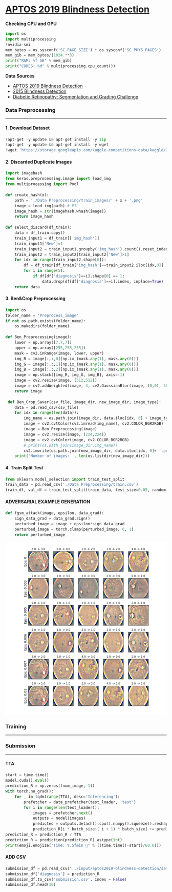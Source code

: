 # [APTOS 2019 Blindness Detection](https://www.kaggle.com/c/aptos2019-blindness-detection)
**Checking CPU and GPU**
```PYTHON
import os
import multiprocessing
!nvidia-smi
mem_bytes = os.sysconf('SC_PAGE_SIZE') * os.sysconf('SC_PHYS_PAGES')
mem_gib = mem_bytes/(1024.**3)  
print("RAM: %f GB" % mem_gib)
print("CORES: %d" % multiprocessing.cpu_count())
```
**Data Sources**
* [APTOS 2019 Blindness Detection](https://www.kaggle.com/c/aptos2019-blindness-detection/data)
* [2015 Blindness Detection](https://www.kaggle.com/tanlikesmath/diabetic-retinopathy-resized)
* [Diabetic Retinopathy: Segmentation and Grading Challenge](https://ieee-dataport.org/open-access/indian-diabetic-retinopathy-image-dataset-idrid)

### Data Preprocessing
---
#### 1. Download Dataset
```PYTHON
!apt-get -y update && apt-get install -y zip
!apt-get -y update && apt-get install -y wget
!wget 'https://storage.googleapis.com/kaggle-competitions-data/kaggle/14774/536888/all.zip?GoogleAccessId=web-data@kaggle-161607.iam.gserviceaccount.com&Expires=1565001228&Signature=ecTeTu%2F9gIQKcEJePgTnnI5G5hoesl3zOgN%2BV3cILfJxnlsZgjp5f2CK1yMG2vZi2VrVxRAbEXiOE903Uw10B1bxpHs%2Bjesu4R8VaXYjYleB1wAQcLWpnUx2Kvki9G6R6C9nOxH178%2FTHz4Hbl%2FpxolKWgRCoNECc%2BXvFTSTAAL5TxHleJIekIecROR7Rid2N1KXG%2FrGrTcKOhgakdmb2gilJpxMSSa1beUrDEJ3E6aHv8X3gFtsxsdTm8hI087U0kuhl9oNiHhNCxtTcl%2BPUGj9POUkOe%2FqCiZo95IEouXC%2FR57kLWtrpQ9846Y144vCquC8pEi%2BX0GGwwqL1sQ5g%3D%3D&response-content-disposition=attachment%3B+filename%3Daptos2019-blindness-detection.zip' --no-check-certificate -O aptos2019-blindness-detection.zip
```
#### 2. Discarded  Duplicate Images  
```PYTHON
import imagehash
from keras.preprocessing.image import load_img
from multiprocessing import Pool

def create_hash(x):
    path = './Data Preprocessing/train_images/' + x + '.png'
    image = load_img(path) # PIL
    image_hash = str(imagehash.whash(image))
    return image_hash

def select_discard(df_train):
    data = df_train.copy()
    train_input1 = df_train[['img_hash']]
    train_input1['New']=1
    train_input2 = train_input1.groupby('img_hash').count().reset_index()
    train_input2 = train_input2[train_input2['New']>1]
    for idx in range(train_input2.shape[0]):
        df = df_train[df_train['img_hash']==train_input2.iloc[idx,0]]
        for i in range(5):
            if df[df['diagnosis']==i].shape[0] == 1:
                data.drop(df[df['diagnosis']==i].index, inplace=True)
    return data
```
#### 3. Ben&Crop Preprocessing
```python
import os
folder_name = 'Preprocess_image'
if not os.path.exists(folder_name):
    os.makedirs(folder_name)

def Ben_Preprocessing(image):
    lower = np.array([7,7,7]) 
    upper = np.array([255,255,255])
    mask = cv2.inRange(image, lower, upper)
    img_R = image[:,:,0][np.ix_(mask.any(1), mask.any(0))]
    img_G = image[:,:,1][np.ix_(mask.any(1), mask.any(0))]
    img_B = image[:,:,2][np.ix_(mask.any(1), mask.any(0))]
    image = np.stack([img_R, img_G, img_B], axis=-1)
    image = cv2.resize(image, (512,512))
    image = cv2.addWeighted(image, 4, cv2.GaussianBlur(image, (0,0), 30) ,-4 ,128)
    return image
    
 def Ben_Crop_Saver(csv_file, image_dir, new_image_dir, image_type):
    data = pd.read_csv(csv_file)
    for idx in range(len(data)):
        img_name = os.path.join(image_dir, data.iloc[idx, 0] + image_type)
        image = cv2.cvtColor(cv2.imread(img_name), cv2.COLOR_BGR2RGB)
        image = Ben_Preprocessing(image)
        image = cv2.resize(image, (224,224))
        image = cv2.cvtColor(image, cv2.COLOR_BGR2RGB)
        # print(os.path.join(image_dir,img_name))
        cv2.imwrite(os.path.join(new_image_dir, data.iloc[idx, 0]+ '.png'), image)
    print('Number of images: ', len(os.listdir(new_image_dir)))
 ```
#### 4. Train Split Test
```python
from sklearn.model_selection import train_test_split
train_data = pd.read_csv('./Data Preprocessing/train.csv')
train_df, val_df = train_test_split(train_data, test_size=0.05, random_state=46, stratify=train_data.diagnosis)
```
#### ADVERSARIAL EXAMPLE GENERATION
```python
def fgsm_attack(image, epsilon, data_grad):
    sign_data_grad = data_grad.sign()
    perturbed_image = image + epsilon*sign_data_grad
    perturbed_image = torch.clamp(perturbed_image, 0, 1)
    return perturbed_image
```
![image](https://github.com/GlacierMelt/KAGGLE/blob/master/APTOS%202019%20Blindness%20Detection/image/adversarial_image.PNG)
### Training
---
### Submission
---
#### TTA
```python
start = time.time()
model.cuda().eval()
prediction_R = np.zeros((num_image, 1))
with torch.no_grad():
    for _ in tqdm(range(TTA), desc='Inferencing'):
        prefetcher = data_prefetcher(test_loader, 'test')
        for i in range(len(test_loader)):
            images = prefetcher.next()
            outputs = model(images)
            predicted = outputs.detach().cpu().numpy().squeeze().reshape(-1, 1)
            prediction_R[i * batch_size:( i + 1) * batch_size] += predicted
prediction_R = prediction_R / TTA
prediction_R = prediction(prediction_R).astype(int)
print(emoji.emojize("Time: %.5fmin 🍹" % ((time.time()-start)/60.0)))
```
#### ADD CSV
```python
submission_df = pd.read_csv("../input/aptos2019-blindness-detection/sample_submission.csv")
submission_df['diagnosis'] = prediction_R
submission_df.to_csv('submission.csv', index = False)
submission_df.head(10)
```
